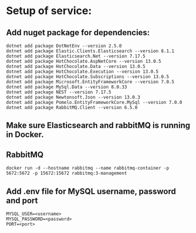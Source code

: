 # Setup of service:

## Add nuget package for dependencies:
```
dotnet add package DotNetEnv --version 2.5.0
dotnet add package Elastic.Clients.Elasticsearch --version 8.1.1
dotnet add package Elasticsearch.Net --version 7.17.5
dotnet add package HotChocolate.AspNetCore --version 13.0.5
dotnet add package HotChocolate.Data --version 13.0.5
dotnet add package HotChocolate.Execution --version 13.0.5
dotnet add package HotChocolate.Subscriptions --version 13.0.5
dotnet add package Microsoft.EntityFrameworkCore --version 7.0.5
dotnet add package MySql.Data --version 8.0.33
dotnet add package NEST --version 7.17.5
dotnet add package Newtonsoft.Json --version 13.0.3
dotnet add package Pomelo.EntityFrameworkCore.MySql --version 7.0.0
dotnet add package RabbitMQ.Client --version 6.5.0
```

## Make sure Elasticsearch and rabbitMQ is running in Docker.

## RabbitMQ
```
docker run -d --hostname rabbitmq --name rabbitmq-container -p 5672:5672 -p 15672:15672 rabbitmq:3-management
```

## Add .env file for MySQL username, password and port
```
MYSQL_USER=<username>
MYSQL_PASSWORD=<password>
PORT=<port>
```
